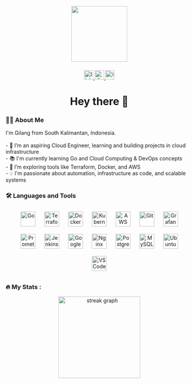 <div align="center">
  <img height="150" src="https://media.giphy.com/media/v1.Y2lkPTc5MGI3NjExZjNsYTU5eXd5Mm12Z3oxMTY0bmxuamdyZmZwZ2htdWgyZ3plcGlueSZlcD12MV9naWZzX3NlYXJjaCZjdD1n/IHkILvQZ94BxMdBHp0/giphy.gif"  />
</div>

###

<div align="center">
  <a href="https://linkedin.com/in/gilang-swandaru" target="_blank">
    <img src="https://img.shields.io/static/v1?message=LinkedIn&logo=linkedin&label=&color=0077B5&logoColor=white&labelColor=&style=for-the-badge" height="25" alt="linkedin logo" />
  </a>
  <a href="https://discord.com/users/gilangswandaru" target="_blank">
    <img src="https://img.shields.io/static/v1?message=Discord&logo=discord&label=&color=7289DA&logoColor=white&labelColor=&style=for-the-badge" height="25" alt="discord logo" />
  </a>
  <a href="https://www.instagram.com/namaku_gilangg/" target="_blank">
    <img src="https://img.shields.io/static/v1?message=Instagram&logo=instagram&label=&color=E4405F&logoColor=white&labelColor=&style=for-the-badge" height="25" alt="instagram logo" />
  </a>
</div>

###

<h1 align="center">Hey there 👋</h1>

###

<h3 align="left">👨‍💻 About Me</h3>

<p align="left">
I'm Gilang from South Kalimantan, Indonesia.<br><br>
- 🔭 I’m an aspiring Cloud Engineer, learning and building projects in cloud infrastructure<br>
- 📚 I'm currently learning Go and Cloud Computing & DevOps concepts<br>
- 🌱 I’m exploring tools like Terraform, Docker, and AWS<br>
- 💡 I'm passionate about automation, infrastructure as code, and scalable systems
</p>

###

<h3 align="left">🛠 Languages and Tools</h3>

<div align="center">
  <img src="https://cdn.jsdelivr.net/gh/devicons/devicon/icons/go/go-original-wordmark.svg" height="40" alt="Go" style="margin: 10px;" />
  <img src="https://cdn.jsdelivr.net/gh/devicons/devicon/icons/terraform/terraform-original.svg" height="40" alt="Terraform" style="margin: 10px;" />
  <img src="https://cdn.jsdelivr.net/gh/devicons/devicon/icons/docker/docker-plain-wordmark.svg" height="40" alt="Docker" style="margin: 10px;" />
  <img src="https://cdn.jsdelivr.net/gh/devicons/devicon/icons/kubernetes/kubernetes-plain.svg" height="40" alt="Kubernetes" style="margin: 10px;" />
  <img src="https://cdn.jsdelivr.net/gh/devicons/devicon/icons/amazonwebservices/amazonwebservices-line-wordmark.svg" height="40" alt="AWS" style="margin: 10px;" />
  <img src="https://cdn.jsdelivr.net/gh/devicons/devicon/icons/git/git-original.svg" height="40" alt="Git" style="margin: 10px;" />
  <img src="https://cdn.jsdelivr.net/gh/devicons/devicon/icons/grafana/grafana-original.svg" height="40" alt="Grafana" style="margin: 10px;" />
  <img src="https://cdn.jsdelivr.net/gh/devicons/devicon/icons/prometheus/prometheus-original.svg" height="40" alt="Prometheus" style="margin: 10px;" />
  <img src="https://cdn.jsdelivr.net/gh/devicons/devicon/icons/jenkins/jenkins-line.svg" height="40" alt="Jenkins" style="margin: 10px;" />
  <img src="https://cdn.jsdelivr.net/gh/devicons/devicon/icons/googlecloud/googlecloud-original.svg" height="40" alt="Google Cloud" style="margin: 10px;" />
  <img src="https://cdn.jsdelivr.net/gh/devicons/devicon/icons/nginx/nginx-original.svg" height="40" alt="Nginx" style="margin: 10px;" />
  <img src="https://cdn.jsdelivr.net/gh/devicons/devicon/icons/postgresql/postgresql-original.svg" height="40" alt="PostgreSQL" style="margin: 10px;" />
  <img src="https://cdn.jsdelivr.net/gh/devicons/devicon/icons/mysql/mysql-original.svg" height="40" alt="MySQL" style="margin: 10px;" />
  <img src="https://cdn.jsdelivr.net/gh/devicons/devicon/icons/ubuntu/ubuntu-plain.svg" height="40" alt="Ubuntu" style="margin: 10px;" />
  <img src="https://cdn.jsdelivr.net/gh/devicons/devicon/icons/vscode/vscode-original.svg" height="40" alt="VS Code" style="margin: 10px;" />
</div>

###

<h3 align="left">🔥 My Stats :</h3>

<div align="center">
  <img src="https://streak-stats.demolab.com?user=glng-swndru&locale=en&mode=daily&theme=dark&hide_border=false&border_radius=5&order=3" height="220" alt="streak graph" />
</div>
